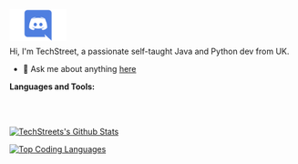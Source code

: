 </a>
<a href="https://discord.gg/acTHnGE49D">
  <img align="left" alt="TechStreet's Discord" width="100px" src="https://raw.githubusercontent.com/TechStreetDev/TechStreetDev/main/assets/Discord.png" />
</a>


<br>
<br>
<br>

Hi, I'm TechStreet, a passionate self-taught Java and Python dev from UK.<br>
- 💬 Ask me about anything [here](https://discord.gg/acTHnGE49D)

**Languages and Tools:**  

<br>
<br>

[![TechStreets's Github Stats](https://github-readme-stats.vercel.app/api?username=TechStreetDev&show_icons=true&theme=radical)](https://github.com/anuraghazra/github-readme-stats)


[![Top Coding Languages](https://github-readme-stats.vercel.app/api/top-langs/?username=TechStreetDev&theme=radical)](https://github.com/anuraghazra/github-readme-stats)
